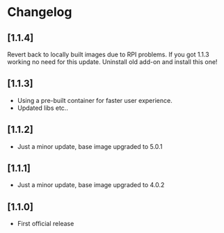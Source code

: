 # Changelog
## [1.1.4]
Revert back to locally built images due to RPI problems. If you got 1.1.3 working no need for this update. Uninstall old add-on and install this one!

## [1.1.3]
- Using a pre-built container for faster user experience.
- Updated libs etc..

## [1.1.2]

- Just a minor update, base image upgraded to 5.0.1

## [1.1.1]

- Just a minor update, base image upgraded to 4.0.2

## [1.1.0]

- First official release

